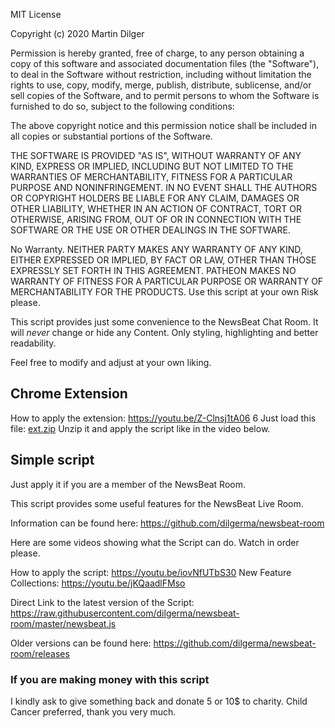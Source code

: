 MIT License

Copyright (c) 2020 Martin Dilger

Permission is hereby granted, free of charge, to any person obtaining a copy
of this software and associated documentation files (the "Software"), to deal
in the Software without restriction, including without limitation the rights
to use, copy, modify, merge, publish, distribute, sublicense, and/or sell
copies of the Software, and to permit persons to whom the Software is
furnished to do so, subject to the following conditions:

The above copyright notice and this permission notice shall be included in all
copies or substantial portions of the Software.

THE SOFTWARE IS PROVIDED "AS IS", WITHOUT WARRANTY OF ANY KIND, EXPRESS OR
IMPLIED, INCLUDING BUT NOT LIMITED TO THE WARRANTIES OF MERCHANTABILITY,
FITNESS FOR A PARTICULAR PURPOSE AND NONINFRINGEMENT. IN NO EVENT SHALL THE
AUTHORS OR COPYRIGHT HOLDERS BE LIABLE FOR ANY CLAIM, DAMAGES OR OTHER
LIABILITY, WHETHER IN AN ACTION OF CONTRACT, TORT OR OTHERWISE, ARISING FROM,
OUT OF OR IN CONNECTION WITH THE SOFTWARE OR THE USE OR OTHER DEALINGS IN THE
SOFTWARE.

No Warranty. NEITHER PARTY MAKES ANY WARRANTY OF ANY KIND, EITHER EXPRESSED OR IMPLIED, BY FACT OR LAW, OTHER THAN THOSE EXPRESSLY SET FORTH IN THIS AGREEMENT. PATHEON MAKES NO WARRANTY OF FITNESS FOR A PARTICULAR PURPOSE OR WARRANTY OF MERCHANTABILITY FOR THE PRODUCTS.
Use this script at your own Risk please.

This script provides just some convenience to the NewsBeat Chat Room. 
It will *never* change or hide any Content.
Only styling, highlighting and better readability.

Feel free to modify and adjust at your own liking.

## Chrome Extension

How to apply the extension: https://youtu.be/Z-Clnsj1tA06
6
Just load this file: [ext.zip](https://github.com/dilgerma/newsbeat-room/raw/master/ext.zip)
Unzip it and apply the script like in the video below.

## Simple script

Just apply it if you are a member of the NewsBeat Room.

This script provides some useful features for the NewsBeat Live Room. 

Information can be found here:
https://github.com/dilgerma/newsbeat-room

Here are some videos showing what the Script can do.
Watch in order please.

How to apply the script: https://youtu.be/iovNfUTbS30
New Feature Collections: https://youtu.be/jKQaadlFMso

Direct Link to the latest version of the Script:
https://raw.githubusercontent.com/dilgerma/newsbeat-room/master/newsbeat.js

Older versions can be found here:
https://github.com/dilgerma/newsbeat-room/releases

### If you are making money with this script
I kindly ask to give something back and donate 5 or 10$ to charity. Child Cancer preferred, thank you very much.